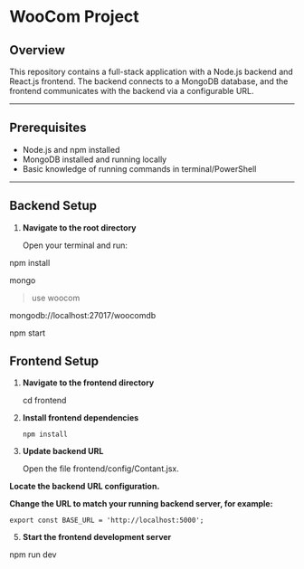 # WooCom Project

## Overview

This repository contains a full-stack application with a Node.js backend and React.js frontend. The backend connects to a MongoDB database, and the frontend communicates with the backend via a configurable URL.

---

## Prerequisites

- Node.js and npm installed
- MongoDB installed and running locally
- Basic knowledge of running commands in terminal/PowerShell

---

## Backend Setup

1. **Navigate to the root directory**

   Open your terminal and run:

 npm install

mongo
> use woocom

mongodb://localhost:27017/woocomdb

npm start


## Frontend  Setup

1. **Navigate to the frontend directory**

     cd frontend

2. **Install frontend dependencies**

       npm install


3.  **Update backend URL**

    Open the file frontend/config/Contant.jsx.

**Locate the backend URL configuration.**

**Change the URL to match your running backend server, for example:**

    export const BASE_URL = 'http://localhost:5000';


5.  **Start the frontend development server**

   npm run dev
